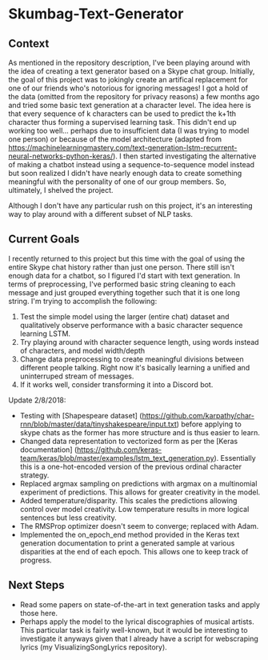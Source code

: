 # Skumbag-Text-Generator

## Context
As mentioned in the repository description, I've been playing around with the idea of creating a text generator based on a Skype chat group. Initially, the goal of this project was to jokingly create an artifical replacement for one of our friends who's notorious for ignoring messages! I got a hold of the data (omitted from the repository for privacy reasons) a few months ago and tried some basic text generation at a character level. The idea here is that every sequence of k characters can be used to predict the k+1th character thus forming a supervised learning task. This didn't end up working too well... perhaps due to insufficient data (I was trying to model one person) or because of the model architecture (adapted from https://machinelearningmastery.com/text-generation-lstm-recurrent-neural-networks-python-keras/). I then started investigating the alternative of making a chatbot instead using a sequence-to-sequence model instead but soon realized I didn't have nearly enough data to create something meaningful with the personality of one of our group members. So, ultimately, I shelved the project.

Although I don't have any particular rush on this project, it's an interesting way to play around with a different subset of NLP tasks.

## Current Goals
I recently returned to this project but this time with the goal of using the entire Skype chat history rather than just one person. There still isn't enough data for a chatbot, so I figured I'd start with text generation. In terms of preprocessing, I've performed basic string cleaning to each message and just grouped everything together such that it is one long string. I'm trying to accomplish the following:
1. Test the simple model using the larger (entire chat) dataset and qualitatively observe performance with a basic character sequence learning LSTM.
2. Try playing around with character sequence length, using words instead of characters, and model width/depth
3. Change data preprocessing to create meaningful divisions between different people talking. Right now it's basically learning a unified and uninterruped stream of messages.
4. If it works well, consider transforming it into a Discord bot.

Update 2/8/2018:
- Testing with [Shapespeare dataset] (https://github.com/karpathy/char-rnn/blob/master/data/tinyshakespeare/input.txt) before applying to skype chats as the former has more structure and is thus easier to learn.
- Changed data representation to vectorized form as per the [Keras documentation] (https://github.com/keras-team/keras/blob/master/examples/lstm_text_generation.py). Essentially this is a one-hot-encoded version of the previous ordinal character strategy.
- Replaced argmax sampling on predictions with argmax on a multinomial experiment of predictions. This allows for greater creativity in the model.
- Added temperature/disparity. This scales the predictions allowing control over model creativity. Low temperature results in more logical sentences but less creativity.
- The RMSProp optimizer doesn't seem to converge; replaced with Adam.
- Implemented the on_epoch_end method provided in the Keras text generation documentation to print a generated sample at various disparities at the end of each epoch. This allows one to keep track of progress.

## Next Steps
- Read some papers on state-of-the-art in text generation tasks and apply those here.
- Perhaps apply the model to the lyrical discographies of musical artists. This particular task is fairly well-known, but it would be interesting to investigate it anyways given that I already have a script for webscraping lyrics (my VisualizingSongLyrics repository).
